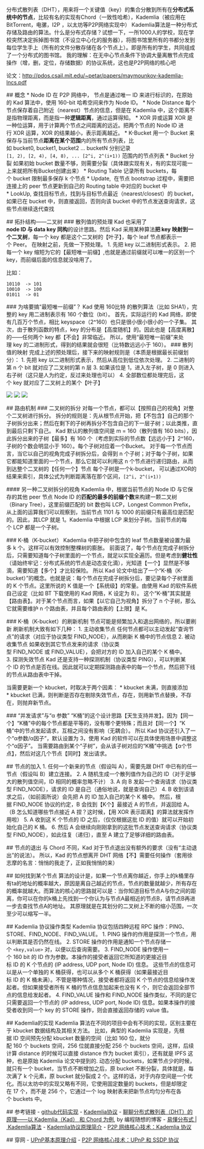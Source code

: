 分布式散列表（DHT），用来将一个关键值（key）的集合分散到所有在**分布式系统中的节点**，比较有名的实现有Chord（一致性哈希），Kademlia（被应用在BitTorrent，电骡，I2P ，以太坊等P2P网络实现中）
Kademlia算法是一种分布式存储及路由的算法。什么是分布式存储？试想一下，一所1000人的学校，现在学校突然决定拆掉图书馆（不设立中心化的服务器），将图书馆里所有的书都分发到每位学生手上（所有的文件分散存储在各个节点上）。即是所有的学生，共同组成了一个分布式的图书馆。
我的理解：在无中心节点条件下协调大量离散节点完成操作（增，删，定位，存储数据）的协议系统，这也是P2P网络的核心吧


论文：http://pdos.csail.mit.edu/~petar/papers/maymounkov-kademlia-lncs.pdf


## 概念
* Node ID 在 P2P 网络中， 节点是通过唯一 ID 来进行标识的，在原始的 Kad 算法中，使用 160-bit 哈希空间来作为 Node ID。
* Node Distance 每个节点保存着自己附近（nearest）节点的信息，但是在 Kademlia 中，这个距离不是指物理距离，而是指一种**逻辑距离**，通过运算得知。
* XOR 异或运算 XOR 是一种位运算，用于计算两个节点之间距离的远近。把两个节点的 Node ID 进行 XOR 运算，XOR 的结果越小，表示距离越近。
* K-Bucket 用一个 Bucket 来保存与当前节点**距离在某个范围**内的所有节点列表，比如 bucket0, bucket1, bucket2 ... bucketN 分别记录`[1, 2), [2, 4), [4, 8), ... [2^i, 2^(i+1))` 范围内的节点列表
* Bucket 分裂 如果初始 bucket 数量不够，则需要分裂（具体跟实现有关，有的实现可能一上来就把所有Bucket创建出来）
* Routing Table 记录所有 buckets，每个 bucket 限制最多保存 k 个节点
* Update,  在节点 bootstrap 过程中，需要把连接上的 peer 节点更新到自己的 Routing table 中对应的 bucket 中
* LookUp, 查找目标节点，找到与目标节点最近（nearest/closest）的 bucket，如果已在 bucket 中，则直接返回，否则向该 bucket 中的节点发送查询请求，这些节点继续迭代查找




## 拓扑结构——二叉树
### 散列值的预处理
Kad 也采用了**node ID 与 data key 同构**的设计思路。然后 Kad 采用某种算法**把 key 映射到一个二叉树**，每一个 key 都是这个二叉树的【叶子】，每个 leaf 节点都表示一个 Peer。
在映射之前，先做一下预处理。
1. 先把 key 以二进制形式表示。
2. 把每一个 key 缩短为它的【最短唯一前缀】,也就是通过前缀就可以唯一的区别一个key，而前缀后面的信息就没啥用了。

比如：
```
10110  -> 101
10010  -> 100
01011  -> 01
```
### 为啥要搞“最短唯一前缀”？
Kad 使用 160比特 的散列算法（比如 SHA1），完整的 key 用二进制表示有 160 个数位（bit）。
首先，实际运行的 Kad 网络，即使有几百万个节点，相比 keyspace（2^160）也只是很小很小很小的一个子集。
其次，由于散列函数的特点，key 的分布是【高度随机】的。因此也是【高度离散】的——任何两个 key 都【不会】非常临近。
所以，使用“最短唯一前缀”来处理 key 的二进制形式，得到的结果就会很短（比特数远远小于 160）。
### 散列值的映射
完成上述的预处理后，接下来的映射规则是（本质是根据最长前缀划分）：
1. 先把 key 以二进制形式表示，然后从高位到低位依次处理。
2. 二进制的第 n 个 bit 就对应了二叉树的第 n 层
3. 如果该位是 1，进入左子树，是 0 则进入右子树（这只是人为约定，反过来处理也可以）
4. 全部数位都处理完后，这个 key 就对应了二叉树上的某个【叶子】

![](https://sunxvming.com/imgs/66f5b541-13f1-4f23-b360-2880b0e6d828.jpg)
![](https://sunxvming.com/imgs/affa9d60-4fda-42d7-a887-85c045d16947.jpg)
![](https://sunxvming.com/imgs/1ad2306d-7a04-48cc-b641-9e96d6c64e12.jpg)





## 路由机制
### 二叉树的拆分
对每一个节点，都可以【按照自己的视角】对整个二叉树进行拆分。
拆分的规则是：先从根节点开始，把【不包含】自己的那个子树拆分出来；然后在剩下的子树再拆分不包含自己的下一层子树；以此类推，直到最后只剩下自己。
Kad 默认的散列值空间是 m = 160（散列值有 160 bits），因此拆分出来的子树【最多】有 160 个（考虑到实际的节点数【远远小于】2^160，子树的个数会明显小于 160）。每个子树对应着一个Bucket。
对于每一个节点而言，当它以自己的视角完成子树拆分后，会得到 n 个子树；对于每个子树，如果它都能知道里面的一个节点，那么它就可以利用这 n 个节点进行递归路由，从而到达整个二叉树的【任何一个】节点
每个子树是一个k-bucket， 可以通过XOR的结果来索引，具体公式为判断距离落在那个区间，`[2^i, 2^(i+1))`

#### 另一种二叉树拆分的视角
Kademlia 中，根据当前节点的 Node ID 与它保存的其他 peer 节点 Node ID 的**匹配的最多的前缀个数**来构建一颗二叉树（Binary Tree），这里前缀匹配的 bit 数也叫 LCP，Longest Common Prefix，从上面的运算我们可以观察到，当前节点 1101 与 1000 的前缀只有最高位是匹配的。因此，其LCP 就是 1。Kademlia 中根据 LCP 来划分子树。当前节点的每个 LCP 都是一个子树。

### K-桶（K-bucket）
Kademlia 中把子树中包含的 leaf 节点数量被设置为最多 k 个。这样可以有效控制整棵树的膨胀。
前面说了，每个节点在完成子树拆分后，只需要知道每个子树里面的一个节点，就足以实现全遍历。但是考虑到**健壮性**（请始终牢记：分布式系统的节点是动态变化滴），光知道【一个】显然是不够滴，需要知道【多个】才比较保险。
所以 Kad 论文中给出了一个“K-桶（K-bucket）”的概念。也就是说：每个节点在完成子树拆分后，要记录每个子树里面的 K 个节点。这里所说的 K 值是一个【系统级】的常量。由使用 Kad 的软件系统自己设定（比如 BT 下载使用的 Kad 网络，K 设定为 8）。
这个“K-桶”其实就是【路由表】。对于某个节点而言，如果【以它自己为视角】拆分了 n 个子树，那么它就需要维护 n 个路由表，并且每个路由表的【上限】是 K。

### K-桶（K-bucket）的刷新机制
节点可能是频繁加入和退出网络的，所以要刷新
刷新机制大致有如下几种：
1. 主动收集节点
任何节点都可以主动发起“查询节点”的请求（对应于协议类型 FIND_NODE），从而刷新 K 桶中的节点信息
2. 被动收集节点
如果收到其它节点发来的请求（协议类型 FIND_NODE 或 FIND_VALUE），会把对方的 ID 加入自己的某个 K 桶中。
3. 探测失效节点
Kad 还是支持一种探测机制（协议类型 PING），可以判断某个 ID 的节点是否在线。因此就可以定期探测路由表中的每一个节点，然后把下线的节点从路由表中干掉。

当需要更新一个 kbucket，时取决于两个因素：
* kbucket 未满，则直接添加
* kbucket 已满，则判断是否存在剔除失效节点，存在，则用新节点替换，不存在，则抛弃新节点。

### “并发请求”与“α 参数”
“K桶”的这个设计思路【天生支持并发】。因为【同一个】“K桶”中的每个节点都是平等的，没有哪个更特殊；而且对【同一个】“K桶”中的节点发起请求，互相之间没有影响（无耦合）。
所以 Kad 协议还引入了一个“α参数/α因子”，默认设置为 3，使用 Kad 的软件可以在具体使用场景中调整这个“α因子”。
当需要路由到某个“子树”，会从该子树对应的“K桶”中挑选【α个节点】，然后对这几个节点【同时】发出请求。


## 节点的加入
1. 任何一个新来的节点（假设叫 A），需要先跟 DHT 中已有的任一节点（假设叫 B）建立连接。
2. A 随机生成一个散列值作为自己的 ID（对于足够大的散列值空间，ID 相同的概率忽略不计）
3. A 向 B 发起一个查询请求（协议类型 FIND_NODE），请求的 ID 是自己（通俗地说，就是查询自己）
4. B 收到该请求之后，（如前面所说）会先把 A 的 ID 加入自己的某个 K 桶中。
然后，根据 FIND_NODE 协议的约定，B 会找到【K个】最接近 A 的节点，并返回给 A。
（B 怎么知道哪些节点接近 A 捏？这时候，【用 XOR 表示距离】的算法就发挥作用啦）
5. A 收到这 K 个节点的 ID 之后，（仅仅根据这批 ID 的值）就可以开始初始化自己的 K 桶。
6. 然后 A 会继续向刚刚拿到的这批节点发送查询请求（协议类型 FIND_NODE），如此往复（递归），直至 A 建立了足够详细的路由表。


## 节点的退出
与 Chord 不同，Kad 对于节点退出没有额外的要求（没有“主动退出”的说法）。
所以，Kad 的节点想离开 DHT 网络【不】需要任何操作（套用徐志摩的名言：悄悄的我走了，正如我悄悄的来）

## 如何找到某个节点
算法的设计是，如果一个节点离你越近，你手上的k桶里存有ta的地址的概率越大，原因是离自己越近的节点，节点的数量就越少，所有存在的概率就越大。而算法的核心的思路就可以是：当你知道目标节点A与你之间的距离，你可以在你的k桶上先找到一个你认为与节点A最相近的节点B，请节点B再进一步去查找节点A的地址。
其原理就是在其划分的二叉树上不断的缩小范围，一次至少可以缩写一半。




## Kademlia 协议操作类型
Kademlia 协议包括四种远程 RPC 操作：PING、STORE、FIND_NODE、FIND_VALUE。
1. PING 操作的作用是探测一个节点，用以判断其是否仍然在线。
2. STORE 操作的作用是通知一个节点存储一个 `<key,value>` 对，以便以后查询需要。
3. FIND_NODE 操作使用一个 160 bit 的 ID 作为参数。本操作的接受者返回它所知道的更接近目标 ID 的 K 个节点的 (IP address, UDP port, Node ID) 信息。
这些节点的信息可以是从一个单独的 K 桶获得，也可以从多个 K 桶获得（如果最接近目标 ID 的 K 桶未满）。不管是哪种情况，接受者都将返回 K 个节点的信息给操作发起者。但如果接受者所有 K 桶的节点信息加起来也没有 K 个，则它会返回全部节点的信息给发起者。
4. FIND_VALUE 操作和 FIND_NODE 操作类似，不同的是它只需要返回一个节点的 (IP address, UDP port, Node ID) 信息。如果本操作的接受者收到同一个 key 的 STORE 操作，则会直接返回存储的 value 值。

## Kademlia的实现
Kademlia 算法在不同的项目中会有不同的实现，区别主要在于 kbucket 数据结构及其相关方法。
比如，典型的 Kademlia 实现是，先根据 ID 空间预先分配 kbucket 数量的空间（比如 160 位，就分配 160 个 buckets 空间，256 位就直接分配 256 个 buckets 空间，这样，后续计算 distance 的时候可以直接 distance 作为 bucket 索引），还有就是 IPFS 这种，也是原始 Kademlia 论文中提到的.
动态分配 buckets，如果节点少的时候，就只有一个 bucket，当节点不断增加之后，原 bucket 不断分裂，具体就是，每次满了 k 个元素，原 bucket 就分裂成 2 个。这样的话，对于内存空间是一个优化。而以太坊中的实现又略有不同，它使用固定数量的 buckets，但是却限定在 17 个，而不是 256 个，它通过一个 log 映射表来把新节点均匀分布在各个 buckets 中。




## 参考链接
- [github代码实现](https://github.com/sunxvming/kademlia)
- [Kademlia协议](https://zhuanlan.zhihu.com/p/38425656)
- [聊聊分布式散列表（DHT）的原理——以 Kademlia（Kad） 和 Chord 为例](https://program-think.blogspot.com/2017/09/Introduction-DHT-Kademlia-Chord.html), by 编程随想的博客
- [易懂分布式 | Kademlia算法](https://www.jianshu.com/p/f2c31e632f1d)
- [Kademlia协议原理简介](http://www.yeolar.com/note/2010/03/21/kademlia/)
- [P2P 网络核心技术：Kademlia 协议](https://www.jianshu.com/p/eba4673b0d9a)


## 穿网
- [UPnP基本原理介绍](https://blog.csdn.net/braddoris/article/details/41576515)
- [P2P 网络核心技术：UPnP 和 SSDP 协议](https://www.jianshu.com/p/e41aa1428df3)

